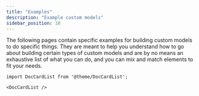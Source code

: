 ```yaml
---
title: "Examples"
description: "Example custom models"
sidebar_position: 10
---
```


The following pages contain specific examples for building custom models to do specific things. They are meant to help you understand how to go about building certain types of custom models and are by no means an exhaustive list of what you can do, and you can mix and match elements to fit your needs.

```mdx-code-block
import DocCardList from '@theme/DocCardList';

<DocCardList />
```
